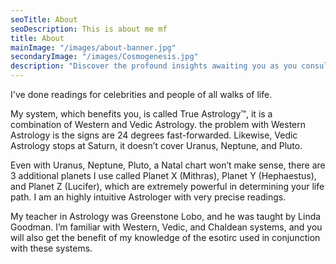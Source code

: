 ```yaml
---
seoTitle: About
seoDescription: This is about me mf 
title: About
mainImage: "/images/about-banner.jpg"
secondaryImage: "/images/Cosmogenesis.jpg"
description: "Discover the profound insights awaiting you as you consult with the world's leading Astrologer in both Vedic and Western systems. Unlock the key towards boundless wisdom encoded within the celestial bodies, as your journey guides you towards profound revelations."
---
```


I've done readings for celebrities and people of all walks of life.

My system, which benefits you, is called True Astrology™, it is a combination of Western and Vedic Astrology. the problem with Western Astrology is the signs are 24 degrees fast-forwarded. Likewise, Vedic Astrology stops at Saturn, it doesn’t cover Uranus, Neptune, and Pluto.

Even with Uranus, Neptune, Pluto, a Natal chart won’t make sense, there are 3 additional planets I use called Planet X (Mithras), Planet Y (Hephaestus), and Planet Z (Lucifer), which are extremely powerful in determining your life path. I am an highly intuitive Astrologer with very precise readings.

My teacher in Astrology was Greenstone Lobo, and he was taught by Linda Goodman. I’m familiar with Western, Vedic, and Chaldean systems, and you will also get the benefit of my knowledge of the esotirc used in conjunction with these systems.
